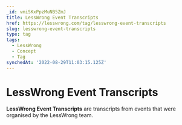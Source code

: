```yaml
---
_id: vmiSKxPpzMuNB5ZmJ
title: LessWrong Event Transcripts
href: https://lesswrong.com/tag/lesswrong-event-transcripts
slug: lesswrong-event-transcripts
type: tag
tags:
  - LessWrong
  - Concept
  - Tag
synchedAt: '2022-08-29T11:03:15.125Z'
---
```


# LessWrong Event Transcripts

**LessWrong Event Transcripts** are transcripts from events that were organised by the LessWrong team.
